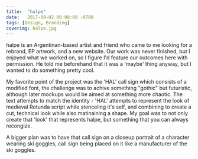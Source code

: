 ```yaml
---
title:  "halpe"
date:   2017-09-02 00:00:00 -0700
tags: [Design, Branding]
coverimg: halpe.jpg
---
```

halpe is an Argentinan-based artist and friend who came to me looking for a rebrand, EP artwork, and a new website. Our work was never finished, but I enjoyed what we worked on, so I figure I'd feature our outcomes here with permission. He told me beforehand that it was a 'maybe' thing anyway, but I wanted to do something pretty cool.

My favorite point of the project was the 'HAL' call sign which consists of a modified font, the challenge was to achive something "gothic" but futuristic, although later mockups would be aimed at something more chaotic. The text attempts to match the identity - 'HAL' attempts to represent the look of medieval Rotunda script while stenceling it's self, and combining to create a cut, technical look while also matinaining a shape. My goal was to not only create that 'look' that represents halpe, but something that you can always recongize.

A bigger plan was to have that call sign on a closeup portrait of a character wearing ski goggles, call sign being placed on it like a manufacturer of the ski goggles.